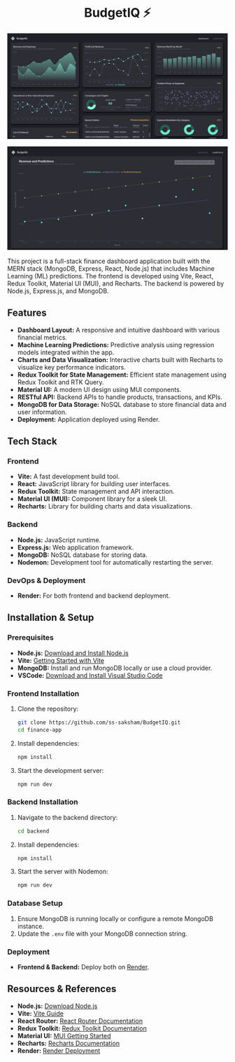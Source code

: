 <h1 align="center">BudgetIQ ⚡</h1>

<p align="center">
  <img src="/client/public/dashboardimage.png" alt="Demo App" width="700"/>
</p>

<p align="center">
  <img src="/client/public/predictionimage.png" alt="Demo App" width="700"/>
</p>


This project is a full-stack finance dashboard application built with the MERN stack (MongoDB, Express, React, Node.js) that includes Machine Learning (ML) predictions. The frontend is developed using Vite, React, Redux Toolkit, Material UI (MUI), and Recharts. The backend is powered by Node.js, Express.js, and MongoDB.

## Features

- **Dashboard Layout:** A responsive and intuitive dashboard with various financial metrics.
- **Machine Learning Predictions:** Predictive analysis using regression models integrated within the app.
- **Charts and Data Visualization:** Interactive charts built with Recharts to visualize key performance indicators.
- **Redux Toolkit for State Management:** Efficient state management using Redux Toolkit and RTK Query.
- **Material UI:** A modern UI design using MUI components.
- **RESTful API:** Backend APIs to handle products, transactions, and KPIs.
- **MongoDB for Data Storage:** NoSQL database to store financial data and user information.
- **Deployment:** Application deployed using Render.

## Tech Stack

### Frontend

- **Vite:** A fast development build tool.
- **React:** JavaScript library for building user interfaces.
- **Redux Toolkit:** State management and API interaction.
- **Material UI (MUI):** Component library for a sleek UI.
- **Recharts:** Library for building charts and data visualizations.

### Backend

- **Node.js:** JavaScript runtime.
- **Express.js:** Web application framework.
- **MongoDB:** NoSQL database for storing data.
- **Nodemon:** Development tool for automatically restarting the server.

### DevOps & Deployment

- **Render:** For both frontend and backend deployment.

## Installation & Setup

### Prerequisites

- **Node.js:** [Download and Install Node.js](https://nodejs.org/en/download/)
- **Vite:** [Getting Started with Vite](https://vitejs.dev/guide/)
- **MongoDB:** Install and run MongoDB locally or use a cloud provider.
- **VSCode:** [Download and Install Visual Studio Code](https://code.visualstudio.com/download)

### Frontend Installation

1. Clone the repository:
    ```bash
    git clone https://github.com/ss-saksham/BudgetIQ.git
    cd finance-app
    ```

2. Install dependencies:
    ```bash
    npm install
    ```

3. Start the development server:
    ```bash
    npm run dev
    ```

### Backend Installation

1. Navigate to the backend directory:
    ```bash
    cd backend
    ```

2. Install dependencies:
    ```bash
    npm install
    ```

3. Start the server with Nodemon:
    ```bash
    npm run dev
    ```

### Database Setup

1. Ensure MongoDB is running locally or configure a remote MongoDB instance.
2. Update the `.env` file with your MongoDB connection string.

### Deployment

- **Frontend & Backend:** Deploy both on [Render](https://render.com/).

## Resources & References

- **Node.js:** [Download Node.js](https://nodejs.org/en/download/)
- **Vite:** [Vite Guide](https://vitejs.dev/guide/)
- **React Router:** [React Router Documentation](https://reactrouter.com/en/v6.3.0/getting-started/overview)
- **Redux Toolkit:** [Redux Toolkit Documentation](https://redux-toolkit.js.org/introduction/getting-started)
- **Material UI:** [MUI Getting Started](https://mui.com/material-ui/getting-started/installation/)
- **Recharts:** [Recharts Documentation](https://recharts.org/en-US/)
- **Render:** [Render Deployment](https://render.com/)
